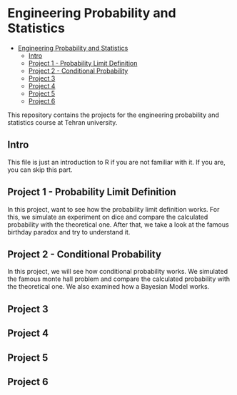 # Engineering Probability and Statistics

- [Engineering Probability and Statistics](#engineering-probability-and-statistics)
  - [Intro](#intro)
  - [Project 1 - Probability Limit Definition](#project-1---probability-limit-definition)
  - [Project 2 - Conditional Probability](#project-2---conditional-probability)
  - [Project 3](#project-3)
  - [Project 4](#project-4)
  - [Project 5](#project-5)
  - [Project 6](#project-6)

This repository contains the projects for the engineering probability and statistics course at Tehran university.

## Intro

This file is just an introduction to R if you are not familiar with it. If you are, you can skip this part.

## Project 1 - Probability Limit Definition

In this project, want to see how the probability limit definition works. For this, we simulate an experiment on dice and compare the calculated probability with the theoretical one. After that, we take a look at the famous birthday paradox and try to understand it.

## Project 2 - Conditional Probability

In this project, we will see how conditional probability works. We simulated the famous monte hall problem and compare the calculated probability with the theoretical one. We also examined how a Bayesian Model works.

## Project 3

## Project 4

## Project 5

## Project 6
